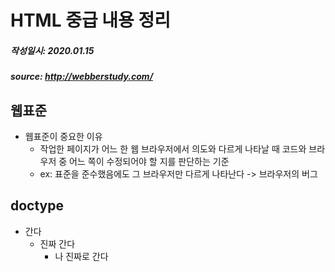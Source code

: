 HTML 중급 내용 정리
=============
##### 작성일시: 2020.01.15
##### source: <http://webberstudy.com/>
웹표준
-------------
* 웹표준이 중요한 이유
  - 작업한 페이지가 어느 한 웹 브라우저에서 의도와 다르게 나타날 때 코드와 브라우저 중 어느 쪽이 수정되어야 할 지를 판단하는 기준
  - ex: 표준을 준수했음에도 그 브라우저만 다르게 나타난다 -> 브라우저의 버그

doctype
-------------
* 간다
  + 진짜 간다
    - 나 진짜로 간다
  



